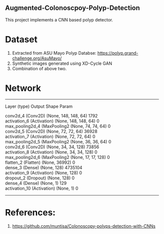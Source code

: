 ## Augmented-Colonoscpoy-Polyp-Detection

This project implements a CNN based polyp detector.

Dataset
=======
1. Extracted from ASU Mayo Polyp Databse: https://polyp.grand-challenge.org/AsuMayo/
2. Synthetic images generated using XD-Cycle GAN
3. Combination of above two.

Network
=======
_________________________________________________________________
Layer (type)                 Output Shape              Param  

conv2d_4 (Conv2D)            (None, 148, 148, 64)      1792      
activation_6 (Activation)    (None, 148, 148, 64)      0         
max_pooling2d_4 (MaxPooling2 (None, 74, 74, 64)        0         
conv2d_5 (Conv2D)            (None, 72, 72, 64)        36928     
activation_7 (Activation)    (None, 72, 72, 64)        0         
max_pooling2d_5 (MaxPooling2 (None, 36, 36, 64)        0         
conv2d_6 (Conv2D)            (None, 34, 34, 128)       73856     
activation_8 (Activation)    (None, 34, 34, 128)       0         
max_pooling2d_6 (MaxPooling2 (None, 17, 17, 128)       0         
flatten_2 (Flatten)          (None, 36992)             0         
dense_3 (Dense)              (None, 128)               4735104   
activation_9 (Activation)    (None, 128)               0         
dropout_2 (Dropout)          (None, 128)               0         
dense_4 (Dense)              (None, 1)                 129       
activation_10 (Activation)   (None, 1)                 0         
_________________________________________________________________

# References:
1. https://github.com/muntisa/Colonoscopy-polyps-detection-with-CNNs

